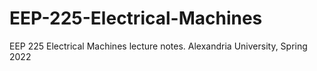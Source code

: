 # EEP-225-Electrical-Machines
EEP 225 Electrical Machines lecture notes. Alexandria University, Spring 2022
